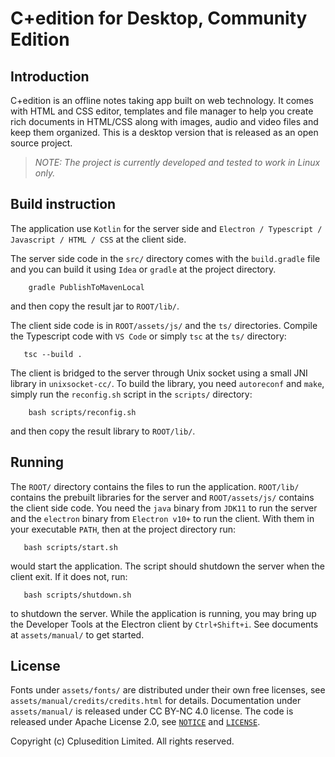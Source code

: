 # C+edition for Desktop, Community Edition #

## Introduction ##
C+edition is an offline notes taking app built on web technology. It comes with HTML and CSS editor, templates and file manager to help you create rich documents in HTML/CSS along with images, audio and video files and keep them organized. This is a desktop version that is released as an open source project.

>*NOTE: The project is currently developed and tested to work in Linux only.*

## Build instruction ##
The application use `Kotlin` for the server side and `Electron / Typescript / Javascript / HTML / CSS` at the client side.

The server side code in the `src/` directory comes with the `build.gradle` file and you can build it using `Idea` or `gradle` at the project directory.
```
    gradle PublishToMavenLocal
```
and then copy the result jar to `ROOT/lib/`.

The client side code is in `ROOT/assets/js/` and the `ts/` directories. Compile the Typescript code with `VS Code` or simply `tsc` at the `ts/` directory:
```
   tsc --build .
``` 
The client is bridged to the server through Unix socket using a small JNI library in `unixsocket-cc/`. To build the library, you need `autoreconf` and `make`, simply run the `reconfig.sh` script in the `scripts/` directory:
```
    bash scripts/reconfig.sh
```
and then copy the result library to `ROOT/lib/`.

## Running ##
The `ROOT/` directory contains the files to run the application. `ROOT/lib/` contains the prebuilt libraries for the server and `ROOT/assets/js/` contains the client side code. You need the `java` binary from `JDK11` to run the server and the `electron` binary from `Electron v10+` to run the client. With them in your executable `PATH`, then at the project directory run:
```
   bash scripts/start.sh
```
would start the application. The script should shutdown the server when the client exit. If it does not, run:
```
   bash scripts/shutdown.sh
```
to shutdown the server. While the application is running, you may bring up the Developer Tools at the Electron client by `Ctrl+Shift+i`.  See documents at `assets/manual/` to get started.

## License ##
Fonts under `assets/fonts/` are distributed under their own free licenses, see `assets/manual/credits/credits.html` for details.
Documentation under `assets/manual/` is released under CC BY-NC 4.0 license.
The code is released under Apache License 2.0, see [`NOTICE`](NOTICE) and [`LICENSE`](LICENSE).

Copyright (c) Cplusedition Limited. All rights reserved.